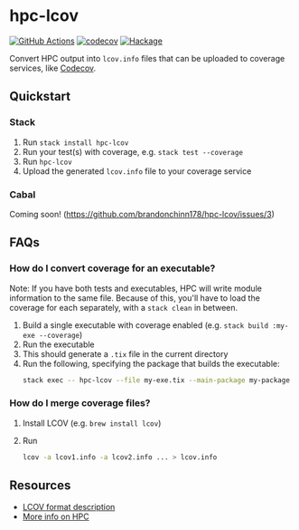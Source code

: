 # hpc-lcov

[![GitHub Actions](https://img.shields.io/github/actions/workflow/status/brandonchinn178/hpc-lcov/ci.yml?branch=main)](https://github.com/brandonchinn178/hpc-lcov/actions?query=branch%3Amain)
[![codecov](https://codecov.io/gh/brandonchinn178/hpc-lcov/branch/main/graph/badge.svg?token=8TErU2ntw9)](https://codecov.io/gh/brandonchinn178/hpc-lcov)
[![Hackage](https://img.shields.io/hackage/v/hpc-lcov)](https://hackage.haskell.org/package/hpc-lcov)

Convert HPC output into `lcov.info` files that can be uploaded to coverage
services, like [Codecov](https://codecov.io).

## Quickstart

### Stack

1. Run `stack install hpc-lcov`
1. Run your test(s) with coverage, e.g. `stack test --coverage`
1. Run `hpc-lcov`
1. Upload the generated `lcov.info` file to your coverage service

### Cabal

Coming soon! (https://github.com/brandonchinn178/hpc-lcov/issues/3)

## FAQs

### How do I convert coverage for an executable?

Note: If you have both tests and executables, HPC will write module information to the same file. Because of this, you'll have to load the coverage for each separately, with a `stack clean` in between.

1. Build a single executable with coverage enabled (e.g. `stack build :my-exe --coverage`)
1. Run the executable
1. This should generate a `.tix` file in the current directory
1. Run the following, specifying the package that builds the executable:
    ```bash
    stack exec -- hpc-lcov --file my-exe.tix --main-package my-package
    ```

### How do I merge coverage files?

1. Install LCOV (e.g. `brew install lcov`)
1. Run

    ```bash
    lcov -a lcov1.info -a lcov2.info ... > lcov.info
    ```

## Resources

* [LCOV format description](http://ltp.sourceforge.net/coverage/lcov/geninfo.1.php)
* [More info on HPC](https://wiki.haskell.org/Haskell_program_coverage)
